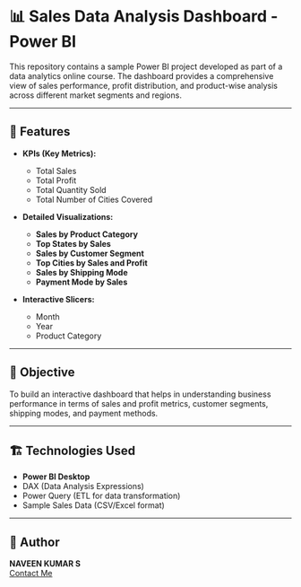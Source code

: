 # 📊 Sales Data Analysis Dashboard - Power BI

This repository contains a sample Power BI project developed as part of a data analytics online course. The dashboard provides a comprehensive view of sales performance, profit distribution, and product-wise analysis across different market segments and regions.

---

## 🚀 Features

- **KPIs (Key Metrics):**
  - Total Sales
  - Total Profit
  - Total Quantity Sold
  - Total Number of Cities Covered

- **Detailed Visualizations:**
  - **Sales by Product Category**
  - **Top States by Sales**
  - **Sales by Customer Segment**
  - **Top Cities by Sales and Profit**
  - **Sales by Shipping Mode**
  - **Payment Mode by Sales**

- **Interactive Slicers:**
  - Month
  - Year
  - Product Category

---

## 📌 Objective

To build an interactive dashboard that helps in understanding business performance in terms of sales and profit metrics, customer segments, shipping modes, and payment methods.

---

## 🏗️ Technologies Used

- **Power BI Desktop**
- DAX (Data Analysis Expressions)
- Power Query (ETL for data transformation)
- Sample Sales Data (CSV/Excel format)

---
## 🔗 Author

**NAVEEN KUMAR S**  
[Contact Me](https://github.com/naveenkumar279)  
